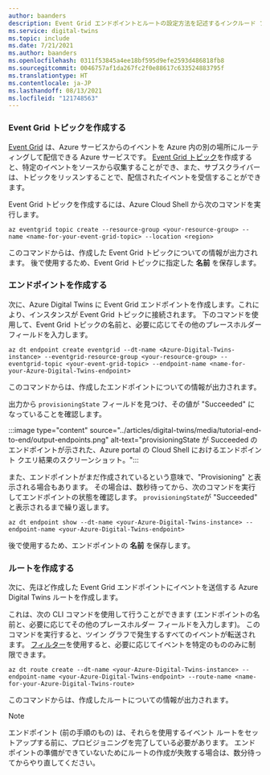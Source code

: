 ```yaml
---
author: baanders
description: Event Grid エンドポイントとルートの設定方法を記述するインクルード ファイル
ms.service: digital-twins
ms.topic: include
ms.date: 7/21/2021
ms.author: baanders
ms.openlocfilehash: 0311f53845a4ee18bf595d9efe2593d486818fb8
ms.sourcegitcommit: 0046757af1da267fc2f0e88617c633524883795f
ms.translationtype: HT
ms.contentlocale: ja-JP
ms.lasthandoff: 08/13/2021
ms.locfileid: "121748563"
---
```

### <a name="create-the-event-grid-topic"></a>Event Grid トピックを作成する

[Event Grid](../articles/event-grid/overview.md) は、Azure サービスからのイベントを Azure 内の別の場所にルーティングして配信できる Azure サービスです。 [Event Grid トピック](../articles/event-grid/concepts.md)を作成すると、特定のイベントをソースから収集することができ、また、サブスクライバーは、トピックをリッスンすることで、配信されたイベントを受信することができます。

Event Grid トピックを作成するには、Azure Cloud Shell から次のコマンドを実行します。

```azurecli-interactive
az eventgrid topic create --resource-group <your-resource-group> --name <name-for-your-event-grid-topic> --location <region>
```

このコマンドからは、作成した Event Grid トピックについての情報が出力されます。 後で使用するため、Event Grid トピックに指定した **名前** を保存します。

### <a name="create-the-endpoint"></a>エンドポイントを作成する

次に、Azure Digital Twins に Event Grid エンドポイントを作成します。これにより、インスタンスが Event Grid トピックに接続されます。 下のコマンドを使用して、Event Grid トピックの名前と、必要に応じてその他のプレースホルダー フィールドを入力します。

```azurecli-interactive
az dt endpoint create eventgrid --dt-name <Azure-Digital-Twins-instance> --eventgrid-resource-group <your-resource-group> --eventgrid-topic <your-event-grid-topic> --endpoint-name <name-for-your-Azure-Digital-Twins-endpoint>
```

このコマンドからは、作成したエンドポイントについての情報が出力されます。

出力から `provisioningState` フィールドを見つけ、その値が "Succeeded" になっていることを確認します。

:::image type="content" source="../articles/digital-twins/media/tutorial-end-to-end/output-endpoints.png" alt-text="provisioningState が Succeeded のエンドポイントが示された、Azure portal の Cloud Shell におけるエンドポイント クエリ結果のスクリーンショット。":::

また、エンドポイントがまだ作成されているという意味で、"Provisioning" と表示される場合もあります。 その場合は、数秒待ってから、次のコマンドを実行してエンドポイントの状態を確認します。 `provisioningState`が "Succeeded" と表示されるまで繰り返します。

```azurecli-interactive
az dt endpoint show --dt-name <your-Azure-Digital-Twins-instance> --endpoint-name <your-Azure-Digital-Twins-endpoint> 
```

後で使用するため、エンドポイントの **名前** を保存します。

### <a name="create-the-route"></a>ルートを作成する

次に、先ほど作成した Event Grid エンドポイントにイベントを送信する Azure Digital Twins ルートを作成します。 

これは、次の CLI コマンドを使用して行うことができます (エンドポイントの名前と、必要に応じてその他のプレースホルダー フィールドを入力します)。 このコマンドを実行すると、ツイン グラフで発生するすべてのイベントが転送されます。 [フィルター](../articles/digital-twins/how-to-manage-routes.md?tabs=portal%2Cportal2%2Cportal3#filter-events)を使用すると、必要に応じてイベントを特定のもののみに制限できます。

```azurecli-interactive
az dt route create --dt-name <your-Azure-Digital-Twins-instance> --endpoint-name <your-Azure-Digital-Twins-endpoint> --route-name <name-for-your-Azure-Digital-Twins-route>
```

このコマンドからは、作成したルートについての情報が出力されます。

>[!NOTE]
>エンドポイント (前の手順のもの) は、それらを使用するイベント ルートをセットアップする前に、プロビジョニングを完了している必要があります。 エンドポイントの準備ができていないためにルートの作成が失敗する場合は、数分待ってからやり直してください。